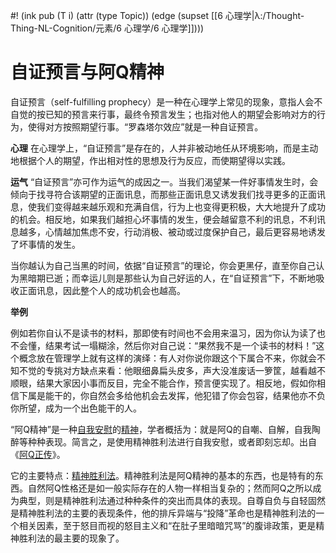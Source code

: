 #! (ink pub (T i) (attr (type Topic)) (edge (supset [[6 心理学|λ:/Thought-Thing-NL-Cognition/元素/6 心理学/6 心理学]])))


# 自证预言与阿Q精神

自证预言（self-fulfilling prophecy）是一种在心理学上常见的现象，意指人会不自觉的按已知的预言来行事，最终令预言发生；也指对他人的期望会影响对方的行为，使得对方按照期望行事。“罗森塔尔效应”就是一种自证预言。

 **心理** 
在心理学上，“自证预言”是存在的，人并非被动地任从环境影响，而是主动地根据个人的期望，作出相对性的思想及行为反应，而使期望得以实践。

 **运气** 
“自证预言”亦可作为运气的成因之一。当我们渴望某一件好事情发生时，会倾向于找寻符合该期望的正面讯息，而那些正面讯息又诱发我们找寻更多的正面讯息，使我们变得越来越乐观和充满自信，行为上也变得更积极，大大地提升了成功的机会。相反地，如果我们越担心坏事情的发生，便会越留意不利的讯息，不利讯息越多，心情越加焦虑不安，行动消极、被动或过度保护自己，最后更容易地诱发了坏事情的发生。

当你越认为自己当黑的时间，依据“自证预言”的理论，你会更黑仔，直至你自己认为黑暗期已逝；而幸运儿则是那些认为自己好运的人，在“自证预言”下，不断地吸收正面讯息，因此整个人的成功机会也越高。

 **举例** 

例如若你自认不是读书的材料，那即使有时间也不会用来温习，因为你认为读了也不会懂，结果考试一塌糊涂，然后你对自己说：“果然我不是一个读书的材料！”这个概念放在管理学上就有这样的演绎：有人对你说你跟这个下属合不来，你就会不知不觉的专挑对方缺点来看：他眼细鼻扁头皮多，声大没准废话一箩筐，越看越不顺眼，结果大家因小事而反目，完全不能合作，预言便实现了。相反地，假如你相信下属是能干的，你自然会多给他机会去发挥，他犯错了你会包容，结果他亦不负你所望，成为一个出色能干的人。





“阿Q精神”是一种[自我安慰](https://baike.baidu.com/item/%E8%87%AA%E6%88%91%E5%AE%89%E6%85%B0/4670464)的[精神](https://baike.baidu.com/item/%E7%B2%BE%E7%A5%9E/18441)，学者概括为：就是阿Q的自嘲、自解，自我陶醉等种种表现。简言之，是使用精神胜利法进行自我安慰，或者即刻忘却。出自《[阿Q正传](https://baike.baidu.com/item/%E9%98%BFQ%E6%AD%A3%E4%BC%A0/448)》。

它的主要特点：[精神胜利法](https://baike.baidu.com/item/%E7%B2%BE%E7%A5%9E%E8%83%9C%E5%88%A9%E6%B3%95/2262553)。精神胜利法是阿Q精神的基本的东西，也是特有的东西。自然阿Q性格还是如一般实际存在的人物一样相当复杂的；然而阿Q之所以成为典型，则是精神胜利法通过种种条件的突出而具体的表现。自尊自负与自轻固然是精神胜利法的主要的表现条件，他的排斥异端与“投降”革命也是精神胜利法的一个相关因素，至于怒目而视的怒目主义和“在肚子里暗暗咒骂”的腹诽政策，更是精神胜利法的最主要的现象了。
